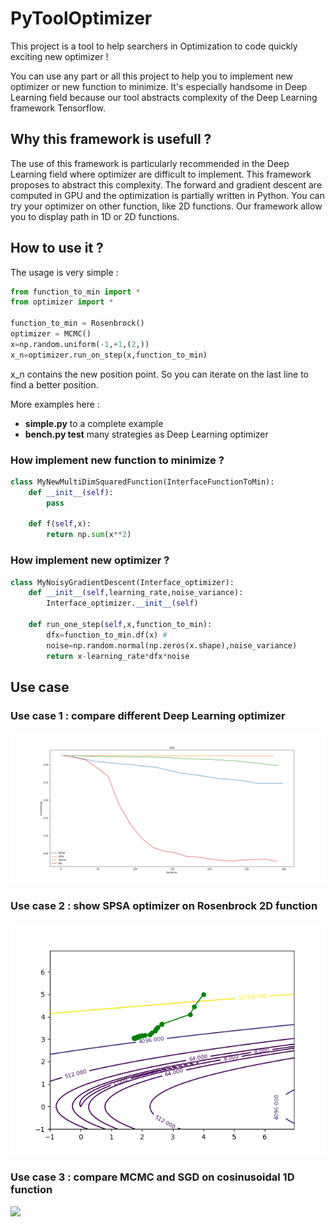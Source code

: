 <h1>PyToolOptimizer</h1>

This project is a tool to help searchers in Optimization to code quickly exciting new optimizer ! 

You can use any part or all this project to help you to implement new optimizer or new function to minimize. It's especially handsome in Deep Learning field because our tool abstracts complexity of the Deep Learning framework Tensorflow.

<h2>Why this framework is usefull ?</h2>
The use of this framework is particularly recommended in the Deep Learning field where optimizer are difficult to implement. This framework proposes to abstract this complexity. The forward and gradient descent are computed in GPU and the optimization is partially written in Python.
You can try your optimizer on other function, like 2D functions. Our framework allow you to display path in 1D or 2D functions.

<h2>How to use it ?</h2>
The usage is very simple :

```Python
from function_to_min import *
from optimizer import *

function_to_min = Rosenbrock()
optimizer = MCMC()
x=np.random.uniform(-1,+1,(2,))
x_n=optimizer.run_on_step(x,function_to_min)
```

x_n contains the new position point. So you can iterate on the last line to find a better position. <br/>

<p>
More examples here :
<ul>
  <li> <b>simple.py</b> to a complete example</li>
  <li> <b>bench.py test</b> many strategies as Deep Learning optimizer </li>
</ul>
</p>

<h3> How implement new function to minimize ? </h3>

```Python
class MyNewMultiDimSquaredFunction(InterfaceFunctionToMin):
    def __init__(self):
        pass

    def f(self,x):
        return np.sum(x**2) 
```

<h3> How implement new optimizer ? </h3>

```Python
class MyNoisyGradientDescent(Interface_optimizer):
    def __init__(self,learning_rate,noise_variance):
        Interface_optimizer.__init__(self)

    def run_one_step(self,x,function_to_min):
        dfx=function_to_min.df(x) # 
        noise=np.random.normal(np.zeros(x.shape),noise_variance)
        return x-learning_rate*dfx*noise
 ```

<h2>Use case</h2>

<h3> Use case 1 : compare different Deep Learning optimizer </h3>
<img src="img1.png"/>

<h3> Use case 2 : show SPSA optimizer on Rosenbrock 2D function </h3>
<img src="img2.png"/>

<h3> Use case 3 : compare MCMC and SGD on cosinusoidal 1D function </h3>
<img src="img3.png"/>
